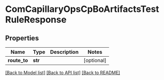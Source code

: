 # ComCapillaryOpsCpBoArtifactsTestRuleResponse

## Properties
Name | Type | Description | Notes
------------ | ------------- | ------------- | -------------
**route_to** | **str** |  | [optional] 

[[Back to Model list]](../README.md#documentation-for-models) [[Back to API list]](../README.md#documentation-for-api-endpoints) [[Back to README]](../README.md)

